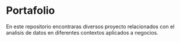 # Portafolio

En este repositorio encontraras diversos proyecto relacionados con el analisis de datos en diferentes contextos aplicados a negocios.
